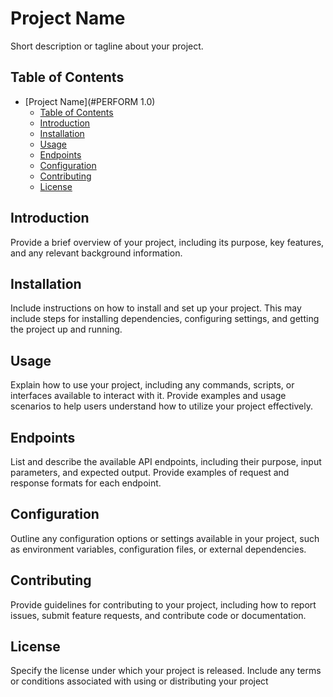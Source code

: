 # Project Name

Short description or tagline about your project.

## Table of Contents

- [Project Name](#PERFORM 1.0)
  - [Table of Contents](#table-of-contents)
  - [Introduction](#introduction)
  - [Installation](#installation)
  - [Usage](#usage)
  - [Endpoints](#endpoints)
  - [Configuration](#configuration)
  - [Contributing](#contributing)
  - [License](#license)

## Introduction

Provide a brief overview of your project, including its purpose, key features, and any relevant background information.

## Installation

Include instructions on how to install and set up your project. This may include steps for installing dependencies, configuring settings, and getting the project up and running.

## Usage

Explain how to use your project, including any commands, scripts, or interfaces available to interact with it. Provide examples and usage scenarios to help users understand how to utilize your project effectively.

## Endpoints

List and describe the available API endpoints, including their purpose, input parameters, and expected output. Provide examples of request and response formats for each endpoint.

## Configuration

Outline any configuration options or settings available in your project, such as environment variables, configuration files, or external dependencies.

## Contributing

Provide guidelines for contributing to your project, including how to report issues, submit feature requests, and contribute code or documentation.

## License

Specify the license under which your project is released. Include any terms or conditions associated with using or distributing your project
